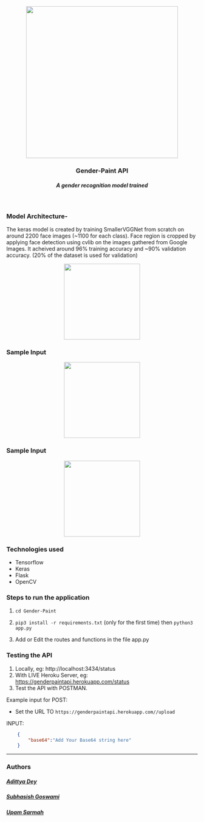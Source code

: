 <div align="center" class="row">
  <img src="https://i.imgur.com/ocR2K0r.png" width="400"/>
</div>
<h3 align="center">Gender-Paint API</h3>
<h5 align="center">A gender recognition model trained</h5>
<br>

### Model Architecture-
The keras model is created by training SmallerVGGNet from scratch on around 2200 face images (~1100 for each class). Face region is cropped by applying face detection using cvlib on the images gathered from Google Images. It acheived around 96% training accuracy and ~90% validation accuracy. (20% of the dataset is used for validation)
<div align="center" class="row">
  <img src="https://i.imgur.com/TpOlyyo.png" width="200"/>
</div>

### Sample Input
<div align="center" class="row">
  <img src="https://i.imgur.com/hc2d4hd.jpg" width="200"/>
</div>

### Sample Input
<div align="center" class="row">
  <img src="https://i.imgur.com/Kt0mUlU.jpg" width="200"/>
</div>


### Technologies used
* Tensorflow
* Keras
* Flask
* OpenCV


### Steps to run the application

1. `cd Gender-Paint`
   
2. `pip3 install -r requirements.txt` (only for the first time) then `python3 app.py`

3. Add or Edit the routes and functions in the file app.py

### Testing the API

1. Locally, eg: http://localhost:3434/status
2. With LIVE Heroku Server, eg: https://genderpaintapi.herokuapp.com/status
3. Test the API with POSTMAN. 


Example input for POST:
* Set the URL TO `https://genderpaintapi.herokuapp.com//upload`

INPUT:
```json
    {
        "base64":"Add Your Base64 string here"
    }
```

<hr>

### Authors

##### [Adittya Dey](https://github.com/adiXcodr)
##### [Subhasish Goswami](https://github.com/subhasishgosw5)
##### [Upam Sarmah](https://github.com/upam00) 
